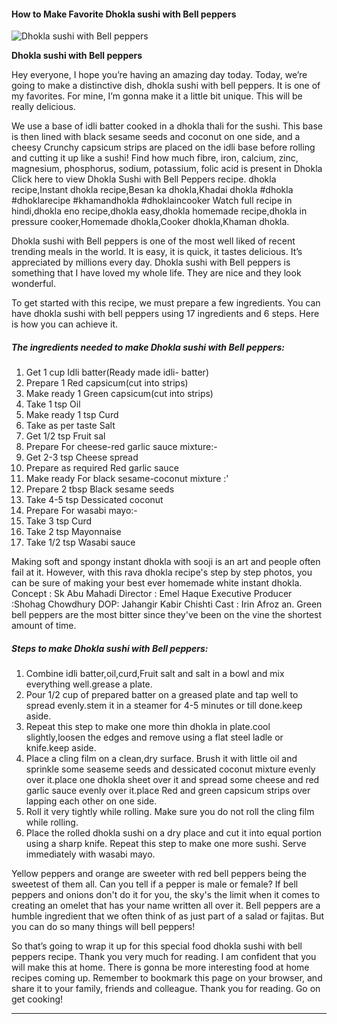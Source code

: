             

#### How to Make Favorite Dhokla sushi with Bell peppers

![Dhokla sushi with Bell peppers](https://img-global.cpcdn.com/recipes/c3450d4051fc714f/751x532cq70/dhokla-sushi-with-bell-peppers-recipe-main-photo.jpg)

**Dhokla sushi with Bell peppers**

Hey everyone, I hope you’re having an amazing day today. Today, we’re going to make a distinctive dish, dhokla sushi with bell peppers. It is one of my favorites. For mine, I’m gonna make it a little bit unique. This will be really delicious.

We use a base of idli batter cooked in a dhokla thali for the sushi. This base is then lined with black sesame seeds and coconut on one side, and a cheesy Crunchy capsicum strips are placed on the idli base before rolling and cutting it up like a sushi! Find how much fibre, iron, calcium, zinc, magnesium, phosphorus, sodium, potassium, folic acid is present in Dhokla Click here to view Dhokla Sushi with Bell Peppers recipe. dhokla recipe,Instant dhokla recipe,Besan ka dhokla,Khadai dhokla #dhokla #dhoklarecipe #khamandhokla #dhoklaincooker Watch full recipe in hindi,dhokla eno recipe,dhokla easy,dhokla homemade recipe,dhokla in pressure cooker,Homemade dhokla,Cooker dhokla,Khaman dhokla.

Dhokla sushi with Bell peppers is one of the most well liked of recent trending meals in the world. It is easy, it is quick, it tastes delicious. It’s appreciated by millions every day. Dhokla sushi with Bell peppers is something that I have loved my whole life. They are nice and they look wonderful.

To get started with this recipe, we must prepare a few ingredients. You can have dhokla sushi with bell peppers using 17 ingredients and 6 steps. Here is how you can achieve it.

##### The ingredients needed to make Dhokla sushi with Bell peppers:

1.  Get 1 cup Idli batter(Ready made idli- batter)
2.  Prepare 1 Red capsicum(cut into strips)
3.  Make ready 1 Green capsicum(cut into strips)
4.  Take 1 tsp Oil
5.  Make ready 1 tsp Curd
6.  Take as per taste Salt
7.  Get 1/2 tsp Fruit sal
8.  Prepare For cheese-red garlic sauce mixture:-
9.  Get 2-3 tsp Cheese spread
10.  Prepare as required Red garlic sauce
11.  Make ready For black sesame-coconut mixture :'
12.  Prepare 2 tbsp Black sesame seeds
13.  Take 4-5 tsp Dessicated coconut
14.  Prepare For wasabi mayo:-
15.  Take 3 tsp Curd
16.  Take 2 tsp Mayonnaise
17.  Take 1/2 tsp Wasabi sauce

Making soft and spongy instant dhokla with sooji is an art and people often fail at it. However, with this rava dhokla recipe's step by step photos, you can be sure of making your best ever homemade white instant dhokla. Concept : Sk Abu Mahadi Director : Emel Haque Executive Producer :Shohag Chowdhury DOP: Jahangir Kabir Chishti Cast : Irin Afroz an. Green bell peppers are the most bitter since they've been on the vine the shortest amount of time.

##### Steps to make Dhokla sushi with Bell peppers:

1.  Combine idli batter,oil,curd,Fruit salt and salt in a bowl and mix everything well.grease a plate.
2.  Pour 1/2 cup of prepared batter on a greased plate and tap well to spread evenly.stem it in a steamer for 4-5 minutes or till done.keep aside.
3.  Repeat this step to make one more thin dhokla in plate.cool slightly,loosen the edges and remove using a flat steel ladle or knife.keep aside.
4.  Place a cling film on a clean,dry surface. Brush it with little oil and sprinkle some seaseme seeds and dessicated coconut mixture evenly over it.place one dhokla sheet over it and spread some cheese and red garlic sauce evenly over it.place Red and green capsicum strips over lapping each other on one side.
5.  Roll it very tightly while rolling. Make sure you do not roll the cling film while rolling.
6.  Place the rolled dhokla sushi on a dry place and cut it into equal portion using a sharp knife. Repeat this step to make one more sushi. Serve immediately with wasabi mayo.

Yellow peppers and orange are sweeter with red bell peppers being the sweetest of them all. Can you tell if a pepper is male or female? If bell peppers and onions don't do it for you, the sky's the limit when it comes to creating an omelet that has your name written all over it. Bell peppers are a humble ingredient that we often think of as just part of a salad or fajitas. But you can do so many things will bell peppers!

So that’s going to wrap it up for this special food dhokla sushi with bell peppers recipe. Thank you very much for reading. I am confident that you will make this at home. There is gonna be more interesting food at home recipes coming up. Remember to bookmark this page on your browser, and share it to your family, friends and colleague. Thank you for reading. Go on get cooking!

* * *